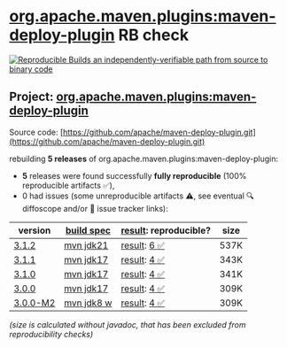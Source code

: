 [org.apache.maven.plugins:maven-deploy-plugin](https://central.sonatype.com/artifact/org.apache.maven.plugins/maven-deploy-plugin/versions) RB check
=======

[![Reproducible Builds](https://reproducible-builds.org/images/logos/rb.svg) an independently-verifiable path from source to binary code](https://reproducible-builds.org/)

## Project: [org.apache.maven.plugins:maven-deploy-plugin](https://central.sonatype.com/artifact/org.apache.maven.plugins/maven-deploy-plugin/versions)

Source code: [https://github.com/apache/maven-deploy-plugin.git](https://github.com/apache/maven-deploy-plugin.git)

rebuilding **5 releases** of org.apache.maven.plugins:maven-deploy-plugin:
- **5** releases were found successfully **fully reproducible** (100% reproducible artifacts :white_check_mark:),
- 0 had issues (some unreproducible artifacts :warning:, see eventual :mag: diffoscope and/or :memo: issue tracker links):

| version | [build spec](/BUILDSPEC.md) | [result](https://reproducible-builds.org/docs/jvm/): reproducible? | size |
| -- | --------- | ------ | -- |
| [3.1.2](https://central.sonatype.com/artifact/org.apache.maven.plugins/maven-deploy-plugin/3.1.2/pom) | [mvn jdk21](maven-deploy-plugin-3.1.2.buildspec) | [result](maven-deploy-plugin-3.1.2.buildinfo): [6 :white_check_mark: ](maven-deploy-plugin-3.1.2.buildcompare) | 537K |
| [3.1.1](https://central.sonatype.com/artifact/org.apache.maven.plugins/maven-deploy-plugin/3.1.1/pom) | [mvn jdk17](maven-deploy-plugin-3.1.1.buildspec) | [result](maven-deploy-plugin-3.1.1.buildinfo): [4 :white_check_mark: ](maven-deploy-plugin-3.1.1.buildcompare) | 343K |
| [3.1.0](https://central.sonatype.com/artifact/org.apache.maven.plugins/maven-deploy-plugin/3.1.0/pom) | [mvn jdk17](maven-deploy-plugin-3.1.0.buildspec) | [result](maven-deploy-plugin-3.1.0.buildinfo): [4 :white_check_mark: ](maven-deploy-plugin-3.1.0.buildcompare) | 341K |
| [3.0.0](https://central.sonatype.com/artifact/org.apache.maven.plugins/maven-deploy-plugin/3.0.0/pom) | [mvn jdk17](maven-deploy-plugin-3.0.0.buildspec) | [result](maven-deploy-plugin-3.0.0.buildinfo): [4 :white_check_mark: ](maven-deploy-plugin-3.0.0.buildcompare) | 309K |
| [3.0.0-M2](https://central.sonatype.com/artifact/org.apache.maven.plugins/maven-deploy-plugin/3.0.0-M2/pom) | [mvn jdk8 w](maven-deploy-plugin-3.0.0-M2.buildspec) | [result](maven-deploy-plugin-3.0.0-M2.buildinfo): [4 :white_check_mark: ](maven-deploy-plugin-3.0.0-M2.buildcompare) | 309K |

<i>(size is calculated without javadoc, that has been excluded from reproducibility checks)</i>
